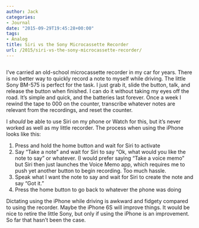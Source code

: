 ```yaml
---
author: Jack
categories:
- Journal
date: "2015-09-29T19:45:28+00:00"
tags:
- Analog
title: Siri vs the Sony Microcassette Recorder
url: /2015/siri-vs-the-sony-microcassette-recorder/
---
```


<img class="article-banner" src="/img/2015/20150929_sony-microcassette.jpg" alt="" />

<div class="article-entry">
  <p>
    I’ve carried an old-school microcassette recorder in my car for years. There is no better way to quickly record a note to myself while driving. The little Sony BM-575 is perfect for the task. I just grab it, slide the button, talk, and release the button when finished. I can do it without taking my eyes off the road. It’s simple and quick, and the batteries last forever. Once a week I rewind the tape to 000 on the counter, transcribe whatever notes are relevant from the recordings, and reset the counter.
  </p>
  
  <p>
    I <em>should</em> be able to use Siri on my phone or Watch for this, but it’s never worked as well as my little recorder. The process when using the iPhone looks like this:
  </p>
  
  <ol>
    <li>
      Press and hold the home button and wait for Siri to activate
    </li>
    <li>
      Say “Take a note” and wait for Siri to say “Ok, what would you like the note to say” or whatever. (I would prefer saying “Take a voice memo” but Siri then just launches the Voice Memo app, which requires me to push yet another button to begin recording. Too much hassle.
    </li>
    <li>
      Speak what I want the note to say and wait for Siri to create the note and say “Got it.”
    </li>
    <li>
      Press the home button to go back to whatever the phone was doing
    </li>
  </ol>
  
  <p>
    Dictating using the iPhone while driving is awkward and fidgety compared to using the recorder. Maybe the iPhone 6S will improve things. It would be nice to retire the little Sony, but only if using the iPhone is an improvement. So far that hasn’t been the case.
  </p>
</div>